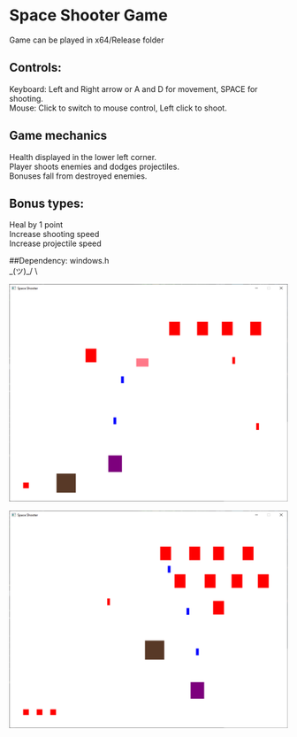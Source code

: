 # Space Shooter Game

Game can be played in x64/Release folder

## Controls:
Keyboard: Left and Right arrow or A and D  for movement, SPACE for shooting.\
Mouse: Click to switch to mouse control, Left click to shoot.

## Game mechanics
Health displayed in the lower left corner.\
Player shoots enemies and dodges projectiles.\
Bonuses fall from destroyed enemies.

## Bonus types:
Heal by 1 point\
Increase shooting speed\
Increase projectile speed

##Dependency:
windows.h \
\_(ツ)_/ \


![image](Asteroids_bonus.png)

![image](preview2.png)
